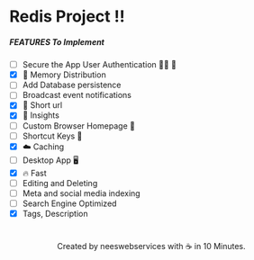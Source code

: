 # Redis Project !!

##### **FEATURES To Implement**

- [ ] Secure the App User Authentication 🐱‍💻 🎩
- [x] 💎 Memory Distribution
- [ ] Add Database persistence
- [ ] Broadcast event notifications
- [x] 🚀 Short url
- [x] 👀 Insights
- [ ] Custom Browser Homepage 📃
- [ ] Shortcut Keys 🔏
- [x] ☁️ Caching
- [ ] Desktop App 🖥
- [x] 🔥 Fast
- [ ] Editing and Deleting
- [ ] Meta and social media indexing
- [ ] Search Engine Optimized
- [x] Tags, Description

#

<center>Created by neeswebservices with ☕ in 10 Minutes. </center>
